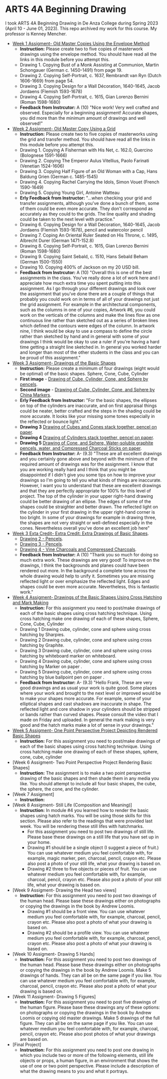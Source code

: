 # ARTS 4A Beginning Drawing
I took ARTS 4A Beginning Drawing in De Anza College during Spring 2023 (April 10 - June 01, 2023). This repo archived my work for this course. My professor is Kenney Mencher.
* [Week 1 Assigment- Old Master Copies Using the Envelope Method](https://photos.app.goo.gl/ukd5K4TDZ5ceHB2Y7)
  * **Instruction:** Please create two to five copies of masterwork drawings using the envelope method. You should have read all the links in this module before you attempt this.
  * Drawing 1. Copying Bust of a Monk Assisting at Communion, Martin Schongauer (German c. 1450-1491) from page 19.
  * Drawing 2. Copying Self-Portrait, c. 1637, Rembrandt van Ryn (Dutch 1606-1669) from page 54.
  * Drawing 3. Copying Design for a Wall Décoration, 1640-1645, Jacob Jordaens (Flemish 1593-1678)
  * Drawing 4. Copying Self-Portrait, c. 1615, Gian Lorenzo Bernini (Roman 1598-1680)
  * **Feedback from Instrcutor:** A (10) "Nice work! Very well crafted and observed. Especially for a beginning assignment! Accurate shapes, you did more than the minimum amount of drawings and well observed!"
* [Week 2 Assigment- Old Master Copy Using a Grid](https://photos.app.goo.gl/NB7rXkCvjvGirUtp8)
  * **Instruction:** Please create two to five copies of masterworks using the grid and transfer method. You should have read all the links in this module before you attempt this.
  * Drawing 1. Copying A Fisherman with His Net, c. 162.0, Guercino (Bolognese 1591-1666) 
  * Drawing 2. Copying The Emperor Aulus Vitellius, Paolo Farinati (Venetian 1524-1606) 
  * Drawing 3. Copying Half Figure of an Old Woman with a Cap, Hans Baldung Grien (German c. 1485-1545) 
  * Drawing 4. Copying Rachel Carrying the Idols, Simon Vouet (French 1590-1649) 
  * Drawing 5. Copying Young Girl, Antoine Watteau
  * **Erly Feedback from Instructor:** "...when checking your grid and transfer assignments, although you've done a bunch of them, some of them could be even more accurate. They don't correspond as accurately as they could to the grids. The line quality and shading could be taken to the next level with practice."
  * Drawing 6. Copying Design for a Wall Décoration, 1640-1645, Jacob Jordaens (Flemish 1593-1678), pencil and watercolor pencil
  * Drawing 7. Coping An Oriental Ruler Seated on His Throne, c. 1495, Albrecht Durer (German 1471-152.8)
  * Drawing 8. Copying Self-Portrait, c. 1615, Gian Lorenzo Bernini (Roman 1598-1680)
  * Drawing 9. Copying Saint Sebald, c. 1510, Hans Sebald Beham (German 1500-1550)
  * Drawing 10. Copying 400% of Jackson on my 20 USD bill.
  * **Feedback from Instrcutor:** A (10) "Overall this is one of the best assignments in the class. You've really done a lot of work here and I appreciate how much extra time you spent putting into this assignment. As I go through your different drawings and look over the assignment that you've done there are a couple of things that probably you could work on in terms of all of your drawings not just the grid assignment. For example in the architectural components, such as the columns in one of your copies, Artwork #6, you could work on the verticals of the columns and make the lines flow as one continuous line rather than sketched out as a series of broken lines which defined the contours were edges of the column. In artwork nine, I think would be okay to use a compass to define the circle rather than sketched by hand and in general with some of your drawings I think would be okay to use a ruler if you're having a hard time getting a straight line sketched in. In general you worked harder and longer than most of the other students in the class and you can be proud of this assignment."
* [Week 3 Assigment- Drawings of the Basic Shapes](https://photos.app.goo.gl/YC922EkNgkAXN9iv7)
  * **Instruction:** Please create a minimum of four drawings (eight would be optimal) of the basic shapes. Sphere, Cone, Cube, Cylinder
  * **First image** - [Drawing of Cube, Cylinder, Cone, and Sphere by pencels](https://photos.app.goo.gl/PdqhEtyb6L6cDgqJ6).
  * **Second image** - [Drawing of Cube, Cylinder, Cone, and Sphere by China Markers](https://photos.app.goo.gl/YCbwovQJB6N9fzMn7).
  * **Erly Feedback from Instructor:** "For the basic shapes, the ellipses on top of the cylinders are inaccurate, and on first appraisal things could be neater, better crafted and the steps in the shading could be more accurate. It looks like your missing some tones especially in the reflected or bounce light."
  * **Drawing 3** [Drawing of Cubes and Cones stack together, pencel on paper](https://photos.app.goo.gl/4oivDgMjjr7aez5s9).
  * **Drawing 4** [Drawing of Cylinders stack together, pencel on paper](https://photos.app.goo.gl/fJK4f1D1FF5efR8k8).
  * **Drawing 5** [Drawing of Cone, and Sphere, Water-soluble graphite pencels, water, and Compressed Charcoal Sticks on paper](https://photos.app.goo.gl/CLYMwLSRzSW6Fh8CA).
  * **Feedback from Instructor:** A- (9.3) "These are all excellent drawings and you certainly gone above and beyond with the minimum of the required amount of drawings was for the assignment. I know that you are working really hard and I think that you might be disappointed if I didn't give you some tips on how to improve your drawings so I'm going to tell you what kinds of things are inaccurate. However, I want you to understand that these are excellent drawings and that they are perfectly appropriate for 100% for this level of project. The top of the cylinder in your upper right-hand drawing could be better drawing of an ellipse. The edges of some of the shapes could be straighter and better drawn. The reflected light on the cylinder in your first drawing in the upper right-hand corner is too bright. In some of your drawings for example in drawing three, the shapes are not very straight or well-defined especially in the cones. Nevertheless overall you've done an excellent job here"
* [Week 3 Exta Credit- Extra Credit: Extra Drawings of Basic Shapes](https://photos.app.goo.gl/vm2dMZBjNNyLYH8z8).
  * [Drawing 2 - Pencels](https://photos.app.goo.gl/svs5aKtxLfCeLP1YA).
  * [Drawing 3 - Pencels](https://photos.app.goo.gl/3Yriy5yAQmpPkhNaA).
  * [Drawing 4 - Vine Charcoals and Compressed Charcoals](https://photos.app.goo.gl/rpuwrYLHBgD9gAtv8).
  * **Feedback from Instructor:** A (10) "Thank you so much for doing so much extra work. These drawings are very good! To improve on the drawings, I think the backgrounds and planes could have been rendered out more. In the background a complete tone across the whole drawing would help to unify it. Sometimes you are missing reflected light or over emphasize the reflected light. Edges and shapes could be even more accurate. Nevertheless, this is fantastic work."
* [Week 4 Assigment- Drawings of the Basic Shapes Using Cross Hatching and Mark Making](https://photos.app.goo.gl/Xndo9SWjDNHiUNiK8)
  * **Instruction:** For this assignment you need to post/make drawings of each of the basic shapes using cross hatching technique. Using cross hatching make one drawing of each of these shapes, Sphere, Cone, Cube, Cylinder
  * Drawing 1 Drawing cube, cylinder, cone and sphere using cross hatching by Sharpies.
  * Drawing 2 Drawing cube, cylinder, cone and sphere using cross hatching by Graphite. 
  * Drawing 3 Drawing cube, cylinder, cone and sphere using cross hatching by whiteboard marker on whiteboard.
  * Drawing 4 Drawing cube, cylinder, cone and sphere using cross hatching by Marker on paper .
  * Drawing 5 Drawing cube, cylinder, cone and sphere using cross hatching by blue ballpoint pen on paper .
  * **Feedback from Instructor:** A- (9.3) "Hello Frank, These are very good drawings and as usual your work is quite good. Some places where your work and brought to the next level or improved would be to make your shapes more accurate. For example, some of your elliptical shapes and cast shadows are inaccurate in shape. The reflected light and core shadow in your cylinders should be stripped or bands rather than curved shapes. Please consult the video that I made on Friday and uploaded. In general the mark making is very good and the hatch marks make a lot of sense in your drawings."
* [Week 5 Assigment- One Point Perspective Project Depicting Rendered Basic Shapes](https://photos.app.goo.gl/aRh2qXYr7YjPbq9w9)
  * **Instruction:** For this assignment you need to post/make drawings of each of the basic shapes using cross hatching technique. Using cross hatching make one drawing of each of these shapes, sphere, cone, cube, cylinder 
* [Week 6 Assigment- Two Point Perspective Project Rendering Basic Shapes]
  * **Instruction:** The assignment is to make a two point perspective drawing of the basic shapes and then shade them in any media you like. You should attempt to include all four basic shapes, the cube, the sphere, the cone, and the cylinder.
* [Week 7 Assigment]
  * **Instruction:** 
* [Week 8 Assigment- Still Life (Composition and Meaning)]
  * **Instruction:** In module #4 you learned how to render the basic shapes using hatch marks.  You will be using those skills for this section.  Please also refer to the readings that were provided last week. You will be rendering these still lifes with hatchmarks.  
    * For this assignment you need to post two drawings of still life. Please base these drawings on a still life that you have set up in your home.
    * Drawing #1 should be a single object (I suggest a piece of fruit.) You can use whatever medium you feel comfortable with, for example, magic marker, pen, charcoal, pencil, crayon etc. Please also post a photo of your still life, what your drawing is based on.
    * Drawing #2 three to five objects or pieces of fruit. You can use whatever medium you feel comfortable with, for example, charcoal, pencil, crayon etc. Please also post a photo of your still life, what your drawing is based on.
* [Week 9 Assigment- Drawing the Head two views]
  * **Instruction:** For this assignment you need to post two drawings of the human head. Please base these drawings either on photographs or copying the drawings in the book by Andrew Loomis.
    * Drawing #1 should be a front view.  You can use whatever medium you feel comfortable with, for example, charcoal, pencil, crayon etc. Please also post a photo of what your drawing is based on.
    * Drawing #2 should be a profile view.  You can use whatever medium you feel comfortable with, for example, charcoal, pencil, crayon etc. Please also post a photo of what your drawing is based on.
* [Week 10 Assigment- Drawing 5 Hands]
  * **Instruction:** For this assignment you need to post two drawings of the human head. Please base these drawings either on photographs or copying the drawings in the book by Andrew Loomis. Make 5 drawings of hands.  They can all be on the same page if you like.  You can use whatever medium you feel comfortable with, for example, charcoal, pencil, crayon etc. Please also post a photo of what your drawing is based on.
* [Week 11 Assigment- Drawing 5 Figures]
  * **Instruction:** For this assignment you need to post five drawings of the human figure. Please base these drawings any of these options: on photographs or copying the drawings in the book by Andrew Loomis or copying old master drawings. Make 5 drawings of the full figure.  They can all be on the same page if you like.  You can use whatever medium you feel comfortable with, for example, charcoal, pencil, crayon etc. Please also post photos of what your drawings are based on.
* [Final Project]
  * **Instruction:** For this assignment you need to post one drawing in which you include two or more of the following elements, still life objects or props, a human figure, in an environment that shows the use of one or two point perspective. Please include a description of what the drawing means to you and what it portrays.
